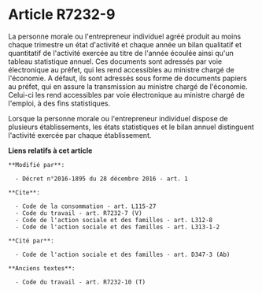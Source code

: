 # Article R7232-9

La personne morale ou l'entrepreneur individuel agréé produit au moins chaque trimestre un état d'activité et chaque année un
bilan qualitatif et quantitatif de l'activité exercée au titre de l'année écoulée ainsi qu'un tableau statistique annuel. Ces
documents sont adressés par voie électronique au préfet, qui les rend accessibles au ministre chargé de l'économie. A défaut,
ils sont adressés sous forme de documents papiers au préfet, qui en assure la transmission au ministre chargé de l'économie.
Celui-ci les rend accessibles par voie électronique au ministre chargé de l'emploi, à des fins statistiques. 

Lorsque la personne morale ou l'entrepreneur individuel dispose de plusieurs établissements, les états statistiques et le
bilan annuel distinguent l'activité exercée par chaque établissement.

**Liens relatifs à cet article**

	**Modifié par**:

	  - Décret n°2016-1895 du 28 décembre 2016 - art. 1

	**Cite**:

	  - Code de la consommation - art. L115-27
	  - Code du travail - art. R7232-7 (V)
	  - Code de l'action sociale et des familles - art. L312-8
	  - Code de l'action sociale et des familles - art. L313-1-2

	**Cité par**:

	  - Code de l'action sociale et des familles - art. D347-3 (Ab)

	**Anciens textes**:

	  - Code du travail - art. R7232-10 (T)
